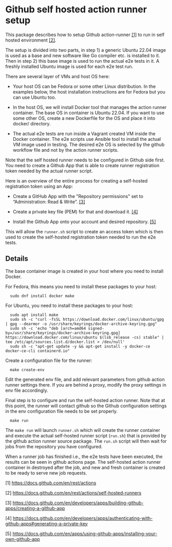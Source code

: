 Github self hosted action runner setup
======================================

This package describes how to setup Github action-runner [[1]](#s1) to run in
self hosted environment [[2]](#s2).

The setup is divided into two parts, in step 1) a generic Ubuntu 22.04 image
is used as a base and new software like Go compiler etc. is installed to it.
Then in step 2) this base image is used to run the actual e2e tests in it.
A freshly installed Ubuntu image is used for each e2e test run.

There are several layer of VMs and host OS here:

* Your host OS can be Fedora or some other Linux distribution. In the examples
  below, the host installation instructions are for Fedora but you can use
  Ubuntu too.

* In the host OS, we will install Docker tool that manages the action runner
  container. The base OS in container is Ubuntu 22.04. If you want to use some
  other OS, create a new Dockerfile for the OS and place it into docker/
  directory.

* The actual e2e tests are run inside a Vagrant created VM inside the Docker
  container. The e2e scripts use Ansible tool to install the actual VM
  image used in testing. The desired e2e OS is selected by the github
  workflow file and not by the action runner scripts.

Note that the self hosted runner needs to be configured in Github side first.
You need to create a Github App that is able to create runner registration
token needed by the actual runner script.

Here is an overview of the entire process for creating a self-hosted
registration token using an App:

* Create a GitHub App with the "Repository permissions" set to
  “Administration: Read & Write”. [[3]](#s3)

* Create a private key file (PEM) for that and download it. [[4]](#s4)

* Install the Github App onto your account and desired repository. [[5]](#s5)

This will allow the `runner.sh` script to create an access token which is then
used to create the self-hosted registration token needed to run the e2e tests.

Details
-------

The base container image is created in your host where you need to install
Docker.

For Fedora, this means you need to install these packages to your host:

```shell
  sudo dnf install docker make
```

For Ubuntu, you need to install these packages to your host:

```shell
  sudo apt install make
  sudo sh -c "curl -fsSL https://download.docker.com/linux/ubuntu/gpg | gpg --dearmor -o /usr/share/keyrings/docker-archive-keyring.gpg"
  sudo sh -c 'echo "deb [arch=amd64 signed-by=/usr/share/keyrings/docker-archive-keyring.gpg] https://download.docker.com/linux/ubuntu $(lsb_release -cs) stable" | tee /etc/apt/sources.list.d/docker.list > /dev/null'
  sudo sh -c "apt-get update -y && apt-get install -y docker-ce docker-ce-cli containerd.io"
```

Create a configuration file for the runner:

```shell
  make create-env
```

Edit the generated env file, and add relevant parameters from github action
runner settings there. If you are behind a proxy, modify the proxy settings
in env file accordingly.

Final step is to configure and run the self-hosted action runner.
Note that at this point, the runner will contact github so the Github
configuration settings in the env configuration file needs to be set properly.

```shell
  make run
```

The `make run` will launch `runner.sh` which will create the runner container
and execute the actual self-hosted runner script (`run.sh`) that is provided
by the github action runner source package. The `run.sh` script will then wait
for jobs from the repository you have configured.

When a runner job has finished i.e., the e2e tests have been executed,
the results can be seen in github actions page. The self-hosted action runner
container in destroyed after the job, and new and fresh container is created
to be ready to serve new job requests.

[1]<a name="s1"></a> https://docs.github.com/en/rest/actions

[2]<a name="s2"></a> https://docs.github.com/en/rest/actions/self-hosted-runners

[3]<a name="s3"></a> https://docs.github.com/en/developers/apps/building-github-apps/creating-a-github-app

[4]<a name="s4"></a> https://docs.github.com/en/developers/apps/authenticating-with-github-apps#generating-a-private-key

[5]<a name="s5"></a> https://docs.github.com/en/apps/using-github-apps/installing-your-own-github-app
